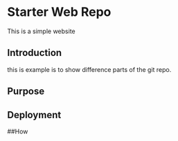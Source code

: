 # Starter Web Repo
This is a simple website

## Introduction
this is example is to show difference parts of the git repo.
## Purpose

## Deployment

##How

